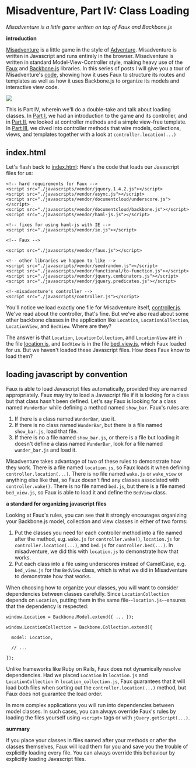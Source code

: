 Misadventure, Part IV: Class Loading
===

*Misadventure is a little game written on top of Faux and Backbone.js*

**introduction**

[Misadventure][play] is a little game in the style of [Adventure][a]. Misadventure is written in Javascript and runs entirely in the browser. Misadventure is written in standard Model-View-Controller style, making heavy use of the [Faux][f] and [Backbone.js][b] libraries. In this series of posts I will give you a tour of Misadventure's [code][source], showing how it uses Faux to structure its routes and templates as well as how it uses Backbone.js to organize its models and interactive view code.

<a target="_blank" href="http://min.us/mvkEt6y#1"><img src="http://i.min.us/jeaApo.png" border="0"/></a>

This is Part IV, wherein we'll do a double-take and talk about loading classes. In [Part I][pi], we had an introduction to the game and its controller, and in [Part II][pii], we looked at controller methods and a simple view-free template. In [Part III][piii], we dived into controller methods that wire models, collections, views, and templates together with a look at `controller.location(...)`

index.html
---

Let's flash back to [index.html][index]: Here's the code that loads our Javascript files for us:

    <!-- hard requirements for Faux -->
    <script src="./javascripts/vendor/jquery.1.4.2.js"></script>
    <script src="./javascripts/vendor/async.js"></script>
    <script src="./javascripts/vendor/documentcloud/underscore.js"></script>
    <script src="./javascripts/vendor/documentcloud/backbone.js"></script>
    <script src="./javascripts/vendor/haml-js.js"></script>
    
    <!-- fixes for using haml-js with IE -->
    <script src="./javascripts/vendor/ie.js"></script>
    
    <!-- Faux -->
    
    <script src="./javascripts/vendor/faux.js"></script>
    
    <!-- other libraries we happen to like -->
    <script src="./javascripts/vendor/seedrandom.js"></script>
    <script src="./javascripts/vendor/functional/to-function.js"></script>
    <script src="./javascripts/vendor/jquery.combinators.js"></script>
    <script src="./javascripts/vendor/jquery.predicates.js"></script>
    
    <!--misadventure's controller -->
    <script src="./javascripts/controller.js"></script>

You'll notice we load exactly one file for Misadventure itself, [controller.js][cjs]. We've read about the controller, that's fine. But we've also read about some other backbone classes in the application like `Location`, `LocationCollection`, `LocationView`, and `BedView`. Where are they?

The answer is that `Location`, `LocationCollection`, and `LocationView` are in the file [location.js][ljs], and `BedView` is in the file [bed_view.js][bvjs], which Faux loaded for us. But we haven't loaded these Javascript files. How does Faux know to load them?

loading javascript by convention
---

Faux is able to load Javascript files automatically, provided they are named appropriately. Faux may try to load a Javascript file if it is looking for a class but that class hasn't been defined. Let's say Faux is looking for a class named `WunderBar` while defining a method named `show_bar`. Faux's rules are:

1. If there is a class named `WunderBar`, use it.
2. If there is no class named `WunderBar`, but there is a file named `show_bar.js`, load that file.
3. If there is no a file named `show_bar.js`, or there is a file but loading it doesn't define a class named `WunderBar`, look for a file named `wunder_bar.js` and load it.

Misadventure takes advantage of two of these rules to demonstrate how they work. There is a file named `location.js`, so Faux loads it when defining `controller.location(...)`. There is no file named `wake.js` or `wake_view` or anything else like that, so Faux doesn't find any classes associated with `controller.wake()`. There is no file named `bed.js`, but there is a file named `bed_view.js`, so Faux is able to load it and define the `BedView` class.

**a standard for organizing javascript files**

Looking at Faux's rules, you can see that it strongly encourages organizing your Backbone.js model, collection and view classes in either of two forms:

1. Put the classes you need for each controller method into a file named after the method, e.g. `wake.js` for `controller.wake()`, `location.js` for `controller.location(...)`, and `bed.js` for `controller.bed(...)`. In misadventure, we did this with `location.js` to demonstrate how that works.
2. Put each class into a file using underscores instead of CamelCase, e.g. `bed_view.js` for the `BedView` class, which is what we did in Misadventure to demonstrate how that works.

When choosing how to organize your classes, you will want to consider dependencies between classes carefully. Since `LocationCollection` depends on `Location`, putting them in the same file--`location.js`--ensures that the dependency is respected:

    window.Location = Backbone.Model.extend({ ... });
    
    window.LocationCollection = Backbone.Collection.extend({
      
      model: Location,
      
      // ...
  
    });

Unlike frameworks like Ruby on Rails, Faux does not dynamically resolve dependencies. Had we placed `Location` in `location.js` and `LocationCollection` in `location_collection.js`, Faux guarantees that it will load both files when sorting out the `controller.location(...)` method, but Faux does not guarantee the load order.

In more complex applications you will run into dependencies between model classes. In such cases, you can always override Faux's rules by loading the files yourself using `<script>` tags or with `jQuery.getScript(...)`.

**summary**

If you place your classes in files named after your methods or after the classes themselves, Faux will load them for you and save you the trouble of explicitly loading every file. You can always override this behaviour by explicitly loading Javascript files.


[index]: http://github.com/unspace/misadventure/tree/master/index.html
[js]: http://github.com/unspace/misadventure/tree/master/javascripts
[pi]: http://github.com/raganwald/homoiconic/tree/master/2011/01/misadventure_part_i.md#readme
[pii]: http://github.com/raganwald/homoiconic/tree/master/2011/01/misadventure_part_ii.md#readme
[piii]: http://github.com/raganwald/homoiconic/tree/master/2011/01/misadventure_part_iii.md#readme
[piv]: http://github.com/raganwald/homoiconic/tree/master/2011/02/misadventure_part_iv.md#readme
[cjs]: http://unspace.github.com/misadventure/docs/controller.html
[play]: http://unspace.github.com/misadventure/
[a]: http://www.digitalhumanities.org/dhq/vol/001/2/000009/000009.html
[b]: http://documentcloud.github.com/backbone/
[source]: http://github.com/unspace/misadventure
[f]: https://github.com/unspace/faux
[ljs]: http://unspace.github.com/misadventure/docs/location.html
[bvjs]: http://unspace.github.com/misadventure/docs/bed_view.html
